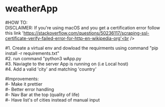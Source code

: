 # weatherApp
#HOW TO:<br />
DISCLAIMER: If you're using macOS and you get a certification error follow this link 'https://stackoverflow.com/questions/50236117/scraping-ssl-certificate-verify-failed-error-for-http-en-wikipedia-org'<br />

#1. Create a virtual env and dowload the requirments using command "pip install -r requirements.txt" <br />
#2. run command "python3 wApp.py<br />
#3. Naviagte to the server App is running on (i.e Local host)<br />
#4. Add a valid 'city' and matching 'country'<br />

#Improvements:<br />
#- Make it prettier<br />
#- Better error handling<br />
#- Nav Bar at the top (quality of life)<br />
#- Have list's of cities instead of manual input<br />
